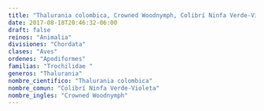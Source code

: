 ```yaml
---
title: "Thalurania colombica, Crowned Woodnymph, Colibrí Ninfa Verde-Violeta"
date: 2017-08-18T20:46:32-06:00
draft: false
reinos: "Animalia"
divisiones: "Chordata"
clases: "Aves"
ordenes: "Apodiformes"
familias: "Trochilidae "
generos: "Thalurania"
nombre_cientifico: "Thalurania colombica"
nombre_comun: "Colibrí Ninfa Verde-Violeta"
nombre_ingles: "Crowned Woodnymph"
---
```

